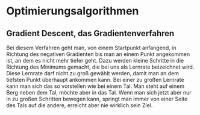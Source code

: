 # Optimierungsalgorithmen
## Gradient Descent, das Gradientenverfahren
Bei diesem Verfahren geht man, von einem Startpunkt anfangend, in Richtung des negativen Gradienten
bis man an einem Punkt angekommen ist, an dem es nicht mehr tiefer geht.
Dazu werden kleine Schritte in die Richtung des Minimums gemacht, die bei uns als Lernrate beizeichnet wird. 
Diese Lernrate darf nicht zu groß gewählt werden, damit man an dem tiefsten Punkt überhaupt ankommen kann.
Bei einer zu großen Lernrate kann man sich das so vorstellen wie bei einem Tal. Man steht auf einem Berg neben
dem Tal, möchte aber in das Tal. Wenn man sich jetzt aber nur in zu großen Schritten bewegen kann, springt man immer 
von einer Seite des Tals auf die andere, erreicht aber nie wirklich sein Ziel.

